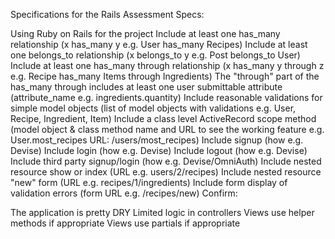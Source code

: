 Specifications for the Rails Assessment
Specs:

 Using Ruby on Rails for the project
 Include at least one has_many relationship (x has_many y e.g. User has_many Recipes)
 Include at least one belongs_to relationship (x belongs_to y e.g. Post belongs_to User)
 Include at least one has_many through relationship (x has_many y through z e.g. Recipe has_many Items through Ingredients)
 The "through" part of the has_many through includes at least one user submittable attribute (attribute_name e.g. ingredients.quantity)
 Include reasonable validations for simple model objects (list of model objects with validations e.g. User, Recipe, Ingredient, Item)
 Include a class level ActiveRecord scope method (model object & class method name and URL to see the working feature e.g. User.most_recipes URL: /users/most_recipes)
 Include signup (how e.g. Devise)
 Include login (how e.g. Devise)
 Include logout (how e.g. Devise)
 Include third party signup/login (how e.g. Devise/OmniAuth)
 Include nested resource show or index (URL e.g. users/2/recipes)
 Include nested resource "new" form (URL e.g. recipes/1/ingredients)
 Include form display of validation errors (form URL e.g. /recipes/new)
Confirm:

 The application is pretty DRY
 Limited logic in controllers
 Views use helper methods if appropriate
 Views use partials if appropriate